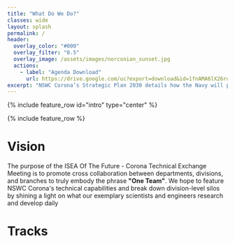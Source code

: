 ```yaml
---
title: "What Do We Do?"
classes: wide
layout: splash
permalink: /
header:
  overlay_color: "#000"
  overlay_filter: "0.5"
  overlay_image: /assets/images/norconian_sunset.jpg
  actions:
    - label: "Agenda Download"
      url: https://drive.google.com/uc?export=download&id=1fnAMA6lX26rd8h6g7stnLgugGmLAXfFQ
excerpt: "NSWC Corona’s Strategic Plan 2030 details how the Navy will provide advanced data analytics while fostering an engaged and innovative workforce. In alignment with this statement, ISEA Of The Future - Corona will host a Technical Exchange Meeting where team members across all departments, divisions, and branches may unite to showcase their innovations. We encourage all NSWC Corona personnel, experts and novices alike, to answer the call for submissions."
---
```

{% include feature_row id="intro" type="center" %}

{% include feature_row %}
# Vision 
The purpose of the ISEA Of The Future - Corona Technical Exchange Meeting is to promote cross collaboration between departments, divisions, and branches to truly embody the phrase **"One Team"**. We hope to feature NSWC Corona's technical capabilities and break down division-level silos by shining a light on what our exemplary scientists and engineers research and develop daily

# Tracks
<html>
 <head>
    <style>
    {
        box-sizing: border-box;
    }
    /* Set additional styling options for the columns*/
    .column {
    float: left;
    width: 50%;
    padding: 0 0 0 0;
    }

    .row:after {
    content: "";
    display: table;
    clear: both;
    }
      
    h2 {
    text-align: center;
    }
    </style>
 </head>
 <body>
    <div class="row">
        <div class="column" style="background-color:#FFB695;">
            <h2>Data Centric AI</h2>
            <p>Data..</p>
        </div>
        <div class="column" style="background-color:#96D1CD;">
            <h2>Model Centric AI</h2>
            <p>Data..</p>
        </div>
    </div>
 </body>
</html>


# Agenda
<object data="{{ site.url }}{{ site.baseurl }}/assets/files/TEMPLATE - TEM AGENDA.pdf" width="1000" height="1000" type='application/pdf'></object>

# Deadlines
<table>
  <tr>
    <th colspan="3">Presenters</th>
  </tr>
  <tr>
    <td>Abstract Submission</td>
    <td>50</td>
  </tr>
  <tr>
    <td>Poster Submission</td>
    <td>50</td>
  </tr>
  <tr>
    <td>Oral Submission</td>
    <td>50</td>
  <tr>
    <th colspan="3">Keynote Speakers</th>
  </tr>
  <tr>
    <td>Lecture Submission</td>
    <td>50</td>
  <tr>
  <tr>
    <th colspan="3">Tutorial Instructors</th>
  </tr>
  <tr>
    <td>Tutorial Submission</td>
    <td>50</td>
  <tr>
